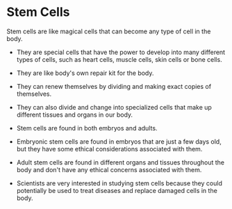 # Stem Cells

Stem cells are like magical cells that can become any type of cell in the body. 

* They are special cells that have the power to develop into many different types of cells, such as heart cells, muscle cells, skin cells or bone cells. 

* They are like body's own repair kit for the body. 

* They can renew themselves by dividing and making exact copies of themselves. 

* They can also divide and change into specialized cells that make up different tissues and organs in our body. 

* Stem cells are found in both embryos and adults.

* Embryonic stem cells are found in embryos that are just a few days old, but they have some ethical considerations associated with them.

* Adult stem cells are found in different organs and tissues throughout the body and don't have any ethical concerns associated with them.

* Scientists are very interested in studying stem cells because they could potentially be used to treat diseases and replace damaged cells in the body.
